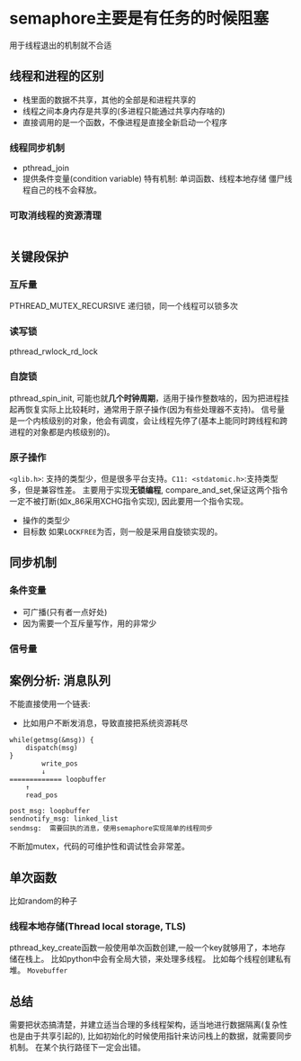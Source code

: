 # semaphore主要是有任务的时候阻塞
用于线程退出的机制就不合适
## 线程和进程的区别
- 栈里面的数据不共享，其他的全部是和进程共享的
- 线程之间本身内存是共享的(多进程只能通过共享内存啥的)
- 直接调用的是一个函数，不像进程是直接全新启动一个程序

### 线程同步机制
- pthread_join
- 提供条件变量(condition variable)
特有机制: 单词函数、线程本地存储
僵尸线程自己的栈不会释放。

### 可取消线程的资源清理
```

```

## 关键段保护
### 互斥量
PTHREAD_MUTEX_RECURSIVE 递归锁，同一个线程可以锁多次

### 读写锁
pthread_rwlock_rd_lock

### 自旋锁
pthread_spin_init, 可能也就**几个时钟周期**，适用于操作整数啥的，因为把进程挂起再恢复实际上比较耗时，通常用于原子操作(因为有些处理器不支持)。
信号量是一个内核级别的对象，他会有调度，会让线程先停了(基本上能同时跨线程和跨进程的对象都是内核级别的)。

### 原子操作
`<glib.h>`: 支持的类型少，但是很多平台支持。`C11: <stdatomic.h>`:支持类型多，但是兼容性差。
主要用于实现**无锁编程**, compare_and_set,保证这两个指令一定不被打断(如x_86采用XCHG指令实现), 因此要用一个指令实现。
- 操作的类型少
- 目标数
如果`LOCKFREE`为否，则一般是采用自旋锁实现的。

## 同步机制
### 条件变量
- 可广播(只有者一点好处)
- 因为需要一个互斥量写作，用的非常少
### 信号量

## 案例分析: 消息队列
不能直接使用一个链表:
- 比如用户不断发消息，导致直接把系统资源耗尽
```
while(getmsg(&msg)) {
    dispatch(msg)
}
        write_pos    
        ↓
============= loopbuffer
    ↑
    read_pos

post_msg: loopbuffer
sendnotify_msg: linked_list
sendmsg:  需要回执的消息，使用semaphore实现简单的线程同步
```

不断加mutex，代码的可维护性和调试性会非常差。

## 单次函数
比如random的种子

### 线程本地存储(Thread local storage, TLS)
pthread_key_create函数一般使用单次函数创建,一般一个key就够用了，本地存储在栈上。
比如python中会有全局大锁，来处理多线程。
比如每个线程创建私有堆。
`Movebuffer`

## 总结
需要把状态搞清楚，并建立适当合理的多线程架构，适当地进行数据隔离(复杂性也是由于共享引起的), 比如初始化的时候使用指针来访问栈上的数据，就需要同步机制。
在某个执行路径下一定会出错。
